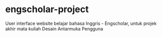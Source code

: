 # engscholar-project
User interface website belajar bahasa Inggris - Engscholar, untuk projek akhir mata kuliah Desain Antarmuka Pengguna
